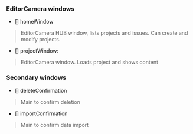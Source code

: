 ### EditorCamera windows

- [] homeWindow 

> EditorCamera HUB window, lists projects and issues. Can create and modify projects.

- [] projectWindow:

> EditorCamera window. Loads project and shows content


### Secondary windows

- [] deleteConfirmation
> Main to confirm deletion
- [] importConfirmation
> Main to confirm data import
